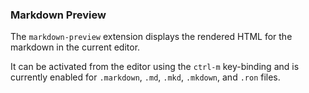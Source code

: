 ### Markdown Preview

The `markdown-preview` extension displays the rendered HTML for the markdown
in the current editor.

It can be activated from the editor using the `ctrl-m` key-binding and is
currently enabled for `.markdown`, `.md`, `.mkd`, `.mkdown`, and `.ron` files.
